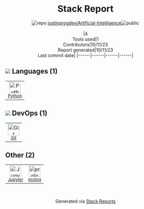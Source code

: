 <div align="center">

# Stack Report
![](https://img.stackshare.io/repo.svg "repo") [justinprogdev/Artificial-Intelligence](https://github.com/justinprogdev/Artificial-Intelligence)![](https://img.stackshare.io/public_badge.svg "public")
<br/><br/>
|4<br/>Tools used|1<br/>Contributors|10/11/23 <br/>Report generated|10/11/23<br/>Last commit date|
|------|------|------|------|
</div>

## <img src='https://img.stackshare.io/languages.svg'/> Languages (1)
<table><tr>
  <td align='center'>
  <img width='36' height='36' src='https://img.stackshare.io/service/993/pUBY5pVj.png' alt='Python'>
  <br>
  <sub><a href="https://www.python.org">Python</a></sub>
  <br>
  <sub></sub>
</td>

</tr>
</table>

## <img src='https://img.stackshare.io/devops.svg'/> DevOps (1)
<table><tr>
  <td align='center'>
  <img width='36' height='36' src='https://img.stackshare.io/service/1046/git.png' alt='Git'>
  <br>
  <sub><a href="http://git-scm.com/">Git</a></sub>
  <br>
  <sub></sub>
</td>

</tr>
</table>

## Other (2)
<table><tr>
  <td align='center'>
  <img width='36' height='36' src='https://img.stackshare.io/service/4190/fGBUdNf__400x400.jpg' alt='Jupyter'>
  <br>
  <sub><a href="http://jupyter.org">Jupyter</a></sub>
  <br>
  <sub></sub>
</td>

<td align='center'>
  <img width='36' height='36' src='https://img.stackshare.io/service/10124/no-img-open-source.png' alt='prolog'>
  <br>
  <sub><a href="http://www.swi-prolog.org/">prolog</a></sub>
  <br>
  <sub></sub>
</td>

</tr>
</table>

<br/>
<div align='center'>

Generated via [Stack Reports](https://stackshare.io/stack-report)
